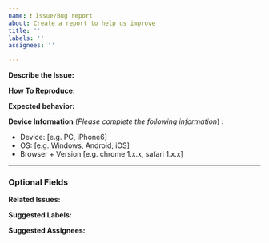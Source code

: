 ```yaml
---
name: ❗️ Issue/Bug report
about: Create a report to help us improve
title: ''
labels: ''
assignees: ''

---
```


**Describe the Issue:**
<!-- A clear and concise description of what the bug is. If applicable, add screenshots to help explain your problem. -->

**How To Reproduce:**
<!-- Steps to reproduce the behavior. -->

**Expected behavior:**
<!-- A clear and concise description of what you expected to happen. -->

**Device Information** (_Please complete the following information_) **:**
 - Device: [e.g. PC, iPhone6]
 - OS: [e.g. Windows, Android, iOS]
 - Browser + Version [e.g. chrome 1.x.x, safari 1.x.x]

---

### Optional Fields

**Related Issues:**
<!-- Any related issues from this/other repositories-->

**Suggested Labels:**
<!--Only to be used by non-members-->

**Suggested Assignees:**
<!--Only to be used by non-members-->
